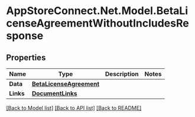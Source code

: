 # AppStoreConnect.Net.Model.BetaLicenseAgreementWithoutIncludesResponse

## Properties

Name | Type | Description | Notes
------------ | ------------- | ------------- | -------------
**Data** | [**BetaLicenseAgreement**](BetaLicenseAgreement.md) |  | 
**Links** | [**DocumentLinks**](DocumentLinks.md) |  | 

[[Back to Model list]](../README.md#documentation-for-models) [[Back to API list]](../README.md#documentation-for-api-endpoints) [[Back to README]](../README.md)

